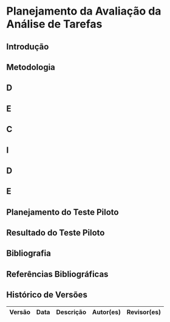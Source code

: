 # Planejamento da Avaliação da Análise de Tarefas


## Introdução

## Metodologia

## D
## E
## C
## I
## D
## E

## Planejamento do Teste Piloto
## Resultado do Teste Piloto

## Bibliografia

## Referências Bibliográficas

## Histórico de Versões

| Versão | Data | Descrição | Autor(es) | Revisor(es) |
| ------ | ---- | --------- | --------- | ----------- |